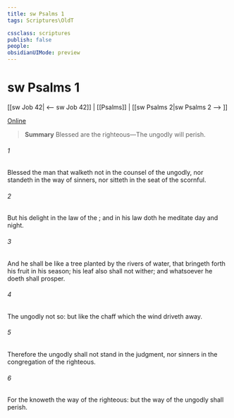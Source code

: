 ```yaml
---
title: sw Psalms 1
tags: Scriptures\OldT

cssclass: scriptures
publish: false
people:
obsidianUIMode: preview
---
```


# sw Psalms 1
[[sw Job 42| <-- sw Job 42]] | [[Psalms]] | [[sw Psalms 2|sw Psalms 2 --> ]]

[Online](https://churchofjesuschrist.org/study/scriptures/ot/ps/1?lang=eng)

> __Summary__
Blessed are the righteous—The ungodly will perish.

###### 1 
Blessed  the man that walketh not in the counsel of the ungodly, nor standeth in the way of sinners, nor sitteth in the seat of the scornful.

###### 2 
But his delight  in the law of the ; and in his law doth he meditate day and night.

###### 3 
And he shall be like a tree planted by the rivers of water, that bringeth forth his fruit in his season; his leaf also shall not wither; and whatsoever he doeth shall prosper.

###### 4 
The ungodly  not so: but  like the chaff which the wind driveth away.

###### 5 
Therefore the ungodly shall not stand in the judgment, nor sinners in the congregation of the righteous.

###### 6 
For the  knoweth the way of the righteous: but the way of the ungodly shall perish.


